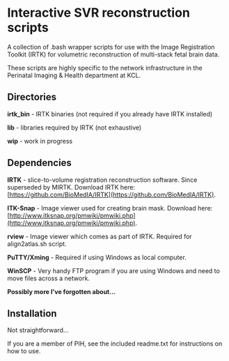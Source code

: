 # Interactive SVR reconstruction scripts

A collection of .bash wrapper scripts for use with the Image Registration Toolkit (IRTK) for volumetric reconstruction of multi-stack fetal brain data.

These scripts are highly specific to the network infrastructure in the Perinatal Imaging & Health department at KCL.

## Directories

__irtk_bin__ - IRTK binaries (not required if you already have IRTK installed)

__lib__ - libraries required by IRTK (not exhaustive)

__wip__ - work in progress

## Dependencies

__IRTK__ - slice-to-volume registration reconstruction software. Since superseded by MIRTK. Download IRTK here: [https://github.com/BioMedIA/IRTK](https://github.com/BioMedIA/IRTK).

__ITK-Snap__ - Image viewer used for creating brain mask. Download here: [http://www.itksnap.org/pmwiki/pmwiki.php](http://www.itksnap.org/pmwiki/pmwiki.php).

__rview__ - Image viewer which comes as part of IRTK. Required for align2atlas.sh script.

__PuTTY/Xming__ - Required if using Windows as local computer.

__WinSCP__ - Very handy FTP program if you are using Windows and need to move files across a network.

__Possibly more I've forgotten about...__

## Installation

Not straightforward... 

If you are a member of PIH, see the included readme.txt for instructions on how to use.